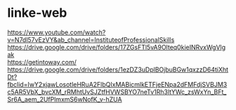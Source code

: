 # linke-web
https://www.youtube.com/watch?v=N7dl57vEzVY&ab_channel=InstituteofProfessionalSkills <br>
https://drive.google.com/drive/folders/17ZGsFTl5vA9Olteq0kieINRvxWgVlgak <br>
https://getintoway.com/ <br>
https://drive.google.com/drive/folders/1ezDZ3uDplBOjbuBGw1qxzzD64tiXhtDt?fbclid=IwY2xjawLosotleHRuA2FlbQIxMABicmlkETFjeENpa2dFMFdjSVBJM3c5AR5VbX_bvcXM_rRMhtUvSJZtfHVWSBYO7neTv1Rh3ltYWc_zsWxYn_BFt_Sr6A_aem_2UfPlmxmS6wNofK_v-hZUA <br>

